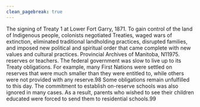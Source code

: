 ```yaml
---
clean_pagebreak: true
---
```


The signing of Treaty 1 at Lower Fort Garry, 1871. To gain control of the land of Indigenous people, colonists negotiated Treaties, waged wars of extinction, eliminated traditional landholding practices, disrupted families, and imposed new political and spiritual order that came complete with new values and cultural practices. Provincial Archives of Manitoba, N11975.
reserves or teachers. The federal government was slow to live up to its Treaty obligations. For example, many First Nations were settled on reserves that were much smaller than they were entitled to, while others were not provided with any reserve.98 Some obligations remain unfulfilled to this day. The commitment to establish on-reserve schools was also ignored in many cases. As a result, parents who wished to see their children educated were forced to send them to residential schools.99
